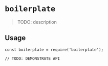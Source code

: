 # `boilerplate`

> TODO: description

## Usage

```
const boilerplate = require('boilerplate');

// TODO: DEMONSTRATE API
```